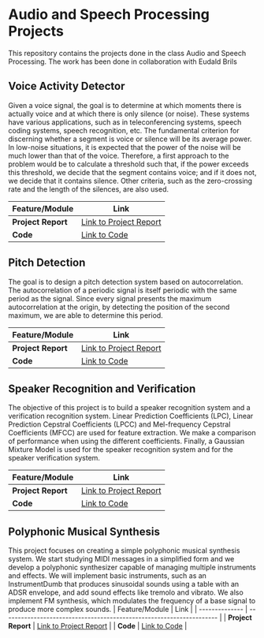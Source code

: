 # Audio and Speech Processing Projects
This repository contains the projects done in the class Audio and Speech Processing. The work has been done in collaboration with Eudald Brils

## Voice Activity Detector
Given a voice signal, the goal is to determine at which moments there is actually voice and at which there is only silence (or noise). These systems have various applications, such as in teleconferencing systems, speech coding systems, speech recognition, etc. The fundamental criterion for discerning whether a segment is voice or silence will be its average power. In low-noise situations, it is expected that the power of the noise will be much lower than that of the voice. Therefore, a first approach to the problem would be to calculate a threshold such that, if the power exceeds this threshold, we decide that the segment contains voice; and if it does not, we decide that it contains silence. Other criteria, such as the zero-crossing rate and the length of the silences, are also used.

| Feature/Module | Link                                                                 |
| -------------- | -------------------------------------------------------------------- |
| **Project Report**   | [Link to Project Report](https://github.com/alexolpe/P2/blob/olive_brils/README.md) |
| **Code**   | [Link to Code](https://github.com/alexolpe/P2/tree/olive_brils) |

## Pitch Detection
The goal is to design a pitch detection system based on autocorrelation. The autocorrelation of a periodic signal is itself periodic with the same period as the signal. Since every signal presents the maximum autocorrelation at the origin, by detecting the position of the second maximum, we are able to determine this period.

| Feature/Module | Link                                                                 |
| -------------- | -------------------------------------------------------------------- |
| **Project Report**   | [Link to Project Report](https://github.com/eudaldbrils/P3/blob/Brils-Olive/README.md) |
| **Code**   | [Link to Code](https://github.com/eudaldbrils/P3/tree/Brils-Olive) |

## Speaker Recognition and Verification
The objective of this project is to build a speaker recognition system and a verification recognition system. Linear Prediction Coefficients (LPC), Linear Prediction Cepstral Coefficients (LPCC) and Mel-frequency Cepstral Coefficients (MFCC) are used for feature extraction. We make a comparison of performance when using the different coefficients. Finally, a Gaussian Mixture Model is used for the speaker recognition system and for the speaker verification system.

| Feature/Module | Link                                                                 |
| -------------- | -------------------------------------------------------------------- |
| **Project Report**   | [Link to Project Report](https://drive.google.com/drive/u/0/search?q=p4) |
| **Code**   | [Link to Code](https://github.com/alexolpe/P4/tree/brils-olive) |

## Polyphonic Musical Synthesis
This project focuses on creating a simple polyphonic musical synthesis system. We start studying MIDI messages in a simplified form and we develop a polyphonic synthesizer capable of managing multiple instruments and effects. We will implement basic instruments, such as an InstrumentDumb that produces sinusoidal sounds using a table with an ADSR envelope, and add sound effects like tremolo and vibrato. We also implement FM synthesis, which modulates the frequency of a base signal to produce more complex sounds.
| Feature/Module | Link                                                                 |
| -------------- | -------------------------------------------------------------------- |
| **Project Report**   | [Link to Project Report](https://github.com/eudaldbrils/P5/blob/brils-olive/README.md) |
| **Code**   | [Link to Code](https://github.com/eudaldbrils/P5/tree/brils-olive) |
